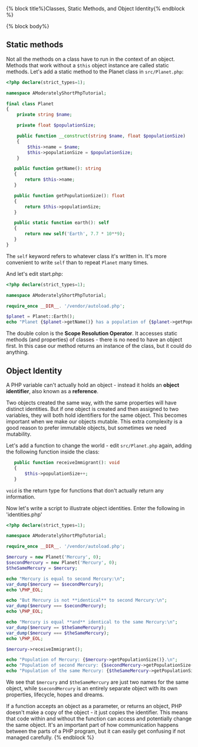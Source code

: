 {% block title%}Classes, Static Methods, and Object Identity{% endblock %}

{% block body%}

## Static methods

Not all the methods on a class have to run in the context of an object. Methods that work without a `$this` object
instance are called static methods. Let's add a static method to the Planet class in `src/Planet.php`:

```php
<?php declare(strict_types=1);

namespace AModeratelyShortPhpTutorial;

final class Planet
{
    private string $name;

    private float $populationSize;

    public function __construct(string $name, float $populationSize)
    {
        $this->name = $name;
        $this->populationSize = $populationSize;
    }

   public function getName(): string
   {
       return $this->name;
   }

   public function getPopulationSize(): float
   {
       return $this->populationSize;
   }

   public static function earth(): self
   {
       return new self('Earth', 7.7 * 10**9);
   }
}
```

<!--
  Where is self officially defined? It isn't listed at https://www.php.net/manual/en/reserved.keywords.php . Only
  mentioned in passing at https://www.php.net/manual/en/language.oop5.basic.php .
  -->

The `self` keyword refers to whatever class it's written in. It's more convenient to write `self` than to repeat
`Planet` many times.

And let's edit start.php:

```php
<?php declare(strict_types=1);

namespace AModeratelyShortPhpTutorial;

require_once __DIR__. '/vendor/autoload.php';

$planet = Planet::Earth();
echo "Planet {$planet->getName()} has a population of {$planet->getPopulationSize()}.\n";
```

The double colon is the **Scope Resolution Operator**. It accesses static methods (and properties) of classes - there is
no need to have an object first. In this case our method returns an instance of the class, but it could do anything.

## Object Identity

A PHP variable can't actually hold an object - instead it holds an **object identifier**, also known as a **reference**.

Two objects created the same way, with the same properties will have distinct identities. But if one object is created
and then assigned to two variables, they will both hold identifiers for the same object. This becomes important when we
make our objects mutable. This extra complexity is a good reason to prefer immutable objects, but sometimes we need
mutability.

Let's add a function to change the world - edit `src/Planet.php` again, adding the following function inside the class:

```php
   public function receiveImmigrant(): void
   {
       $this->populationSize++;
   }
```

`void` is the return type for functions that don't actually return any information.

Now let's write a script to illustrate object identities. Enter the following in 'identities.php'

```php
<?php declare(strict_types=1);

namespace AModeratelyShortPhpTutorial;

require_once __DIR__. '/vendor/autoload.php';

$mercury = new Planet('Mercury', 0);
$secondMercury = new Planet('Mercury', 0);
$theSameMercury = $mercury;

echo "Mercury is equal to second Mercury:\n";
var_dump($mercury == $secondMercury);
echo \PHP_EOL;

echo "But Mercury is not **identical** to second Mercury:\n";
var_dump($mercury === $secondMercury);
echo \PHP_EOL;

echo "Mercury is equal **and** identical to the same Mercury:\n";
var_dump($mercury == $theSameMercury);
var_dump($mercury === $theSameMercury);
echo \PHP_EOL;

$mercury->receiveImmigrant();

echo "Population of Mercury: {$mercury->getPopulationSize()}.\n";
echo "Population of second Mercury: {$secondMercury->getPopulationSize()}.\n";
echo "Population of the same Mercury: {$theSameMercury->getPopulationSize()}.\n";
```

We see that `$mercury` and `$theSameMercury` are just two names for the same object, while `$secondMercury` is an
entirely separate object with its own properties, lifecycle, hopes and dreams.

If a function accepts an object as a parameter, or returns an object, PHP doesn't make a copy of the object - it just
copies the identifier. This means that code within and without the function can access and potentially change the same
object. It's an important part of how communication happens between the parts of a PHP program, but it can easily get
confusing if not managed carefully.
{% endblock %}
